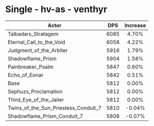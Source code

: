 # Single - hv-as - venthyr
| Actor | DPS | Increase |
|---|:---:|:---:|
|Talbadars_Stratagem|6085|4.70%|
|Eternal_Call_to_the_Void|6058|4.22%|
|Judgment_of_the_Arbiter|5916|1.79%|
|Shadowflame_Prism|5904|1.58%|
|Painbreaker_Psalm|5847|0.60%|
|Echo_of_Eonar|5842|0.51%|
|Base|5812|0.00%|
|Sephuzs_Proclamation|5812|0.00%|
|Third_Eye_of_the_Jailer|5812|0.00%|
|Twins_of_the_Sun_Priestess_Conduit_7|5810|-0.04%|
|Shadowflame_Prism_Conduit_7|5808|-0.07%|
